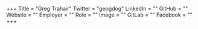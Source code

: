 +++
Title = "Greg Trahair"
Twitter = "geogdog"
LinkedIn = ""
GitHub = ""
Website = ""
Employer = ""
Role = ""
Image = ""
GitLab = ""
Facebook = ""
+++
